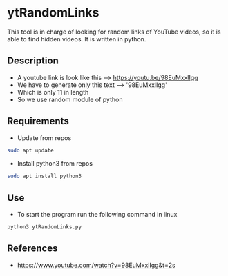 # ytRandomLinks
This tool is in charge of looking for random links of YouTube videos, so it is able to find hidden videos. It is written in python.

## Description
* A youtube link is look like this --> <https://youtu.be/98EuMxxlIgg>
* We have to generate only this text --> '98EuMxxlIgg'
* Which is only 11 in length
* So we use random module of python

## Requirements
* Update from repos
```bash
sudo apt update
```
* Install python3 from repos
```bash
sudo apt install python3
```

## Use
* To start the program run the following command in linux
```bash
python3 ytRandomLinks.py
```

## References
* <https://www.youtube.com/watch?v=98EuMxxlIgg&t=2s>